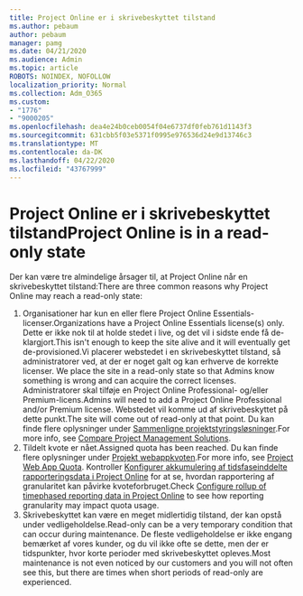 ```yaml
---
title: Project Online er i skrivebeskyttet tilstand
ms.author: pebaum
author: pebaum
manager: pamg
ms.date: 04/21/2020
ms.audience: Admin
ms.topic: article
ROBOTS: NOINDEX, NOFOLLOW
localization_priority: Normal
ms.collection: Adm_O365
ms.custom:
- "1776"
- "9000205"
ms.openlocfilehash: dea4e24b0ceb0054f04e6737df0feb761d1143f3
ms.sourcegitcommit: 631cbb5f03e5371f0995e976536d24e9d13746c3
ms.translationtype: MT
ms.contentlocale: da-DK
ms.lasthandoff: 04/22/2020
ms.locfileid: "43767999"
---
```

# <a name="project-online-is-in-a-read-only-state"></a><span data-ttu-id="af9ba-102">Project Online er i skrivebeskyttet tilstand</span><span class="sxs-lookup"><span data-stu-id="af9ba-102">Project Online is in a read-only state</span></span>

<span data-ttu-id="af9ba-103">Der kan være tre almindelige årsager til, at Project Online når en skrivebeskyttet tilstand:</span><span class="sxs-lookup"><span data-stu-id="af9ba-103">There are three common reasons why Project Online may reach a read-only state:</span></span>

1. <span data-ttu-id="af9ba-104">Organisationer har kun en eller flere Project Online Essentials-licenser.</span><span class="sxs-lookup"><span data-stu-id="af9ba-104">Organizations have a Project Online Essentials license(s) only.</span></span> <span data-ttu-id="af9ba-105">Dette er ikke nok til at holde stedet i live, og det vil i sidste ende få de-klargjort.</span><span class="sxs-lookup"><span data-stu-id="af9ba-105">This isn't enough to keep the site alive and it will eventually get de-provisioned.</span></span><span data-ttu-id="af9ba-106">Vi placerer webstedet i en skrivebeskyttet tilstand, så administratorer ved, at der er noget galt og kan erhverve de korrekte licenser.</span><span class="sxs-lookup"><span data-stu-id="af9ba-106"> We place the site in a read-only state so that Admins know something is wrong and can acquire the correct licenses.</span></span> <span data-ttu-id="af9ba-107">Administratorer skal tilføje en Project Online Professional- og/eller Premium-licens.</span><span class="sxs-lookup"><span data-stu-id="af9ba-107">Admins will need to add a Project Online Professional and/or Premium license.</span></span> <span data-ttu-id="af9ba-108">Webstedet vil komme ud af skrivebeskyttet på dette punkt.</span><span class="sxs-lookup"><span data-stu-id="af9ba-108">The site will come out of read-only at that point.</span></span> <span data-ttu-id="af9ba-109">Du kan finde flere oplysninger under [Sammenligne projektstyringsløsninger](https://products.office.com/project/compare-microsoft-project-management-software?tab=1).</span><span class="sxs-lookup"><span data-stu-id="af9ba-109">For more info, see [Compare Project Management Solutions](https://products.office.com/project/compare-microsoft-project-management-software?tab=1).</span></span>
2. <span data-ttu-id="af9ba-110">Tildelt kvote er nået.</span><span class="sxs-lookup"><span data-stu-id="af9ba-110">Assigned quota has been reached.</span></span> <span data-ttu-id="af9ba-111">Du kan finde flere oplysninger under [Projekt webappkvoten](https://docs.microsoft.com/projectonline/tune-project-online-performance#project-web-app-quota).</span><span class="sxs-lookup"><span data-stu-id="af9ba-111">For more info, see [Project Web App Quota](https://docs.microsoft.com/projectonline/tune-project-online-performance#project-web-app-quota).</span></span> <span data-ttu-id="af9ba-112">Kontroller [Konfigurer akkumulering af tidsfaseinddelte rapporteringsdata i Project Online](https://docs.microsoft.com/ProjectOnline/configure-rollup-of-timephased-reporting-data-in-project-online) for at se, hvordan rapportering af granularitet kan påvirke kvoteforbruget.</span><span class="sxs-lookup"><span data-stu-id="af9ba-112">Check [Configure rollup of timephased reporting data in Project Online](https://docs.microsoft.com/ProjectOnline/configure-rollup-of-timephased-reporting-data-in-project-online) to see how reporting granularity may impact quota usage.</span></span>
3. <span data-ttu-id="af9ba-113">Skrivebeskyttet kan være en meget midlertidig tilstand, der kan opstå under vedligeholdelse.</span><span class="sxs-lookup"><span data-stu-id="af9ba-113">Read-only can be a very temporary condition that can occur during maintenance.</span></span> <span data-ttu-id="af9ba-114">De fleste vedligeholdelse er ikke engang bemærket af vores kunder, og du vil ikke ofte se dette, men der er tidspunkter, hvor korte perioder med skrivebeskyttet opleves.</span><span class="sxs-lookup"><span data-stu-id="af9ba-114">Most maintenance is not even noticed by our customers and you will not often see this, but there are times when short periods of read-only are experienced.</span></span>
